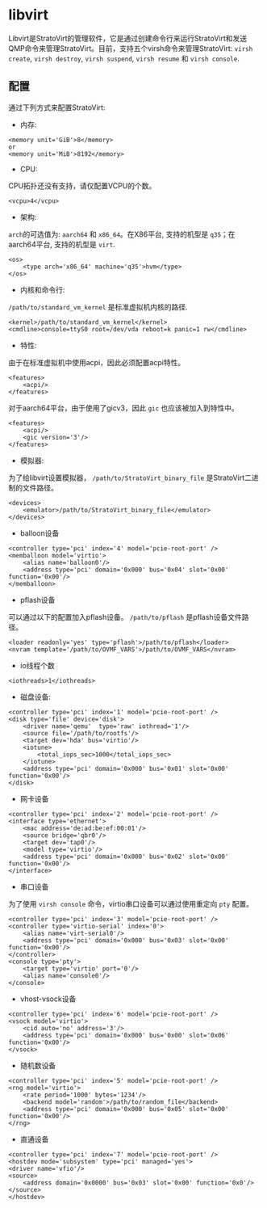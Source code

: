 #  libvirt
Libvirt是StratoVirt的管理软件，它是通过创建命令行来运行StratoVirt和发送QMP命令来管理StratoVirt。目前，支持五个virsh命令来管理StratoVirt:
`virsh create`, `virsh destroy`, `virsh suspend`, `virsh resume` 和 `virsh console`.


## 配置
通过下列方式来配置StratoVirt:

- 内存:

```
<memory unit='GiB'>8</memory>
or
<memory unit='MiB'>8192</memory>
```

- CPU:

CPU拓扑还没有支持，请仅配置VCPU的个数。
```
<vcpu>4</vcpu>
```
- 架构:

`arch`的可选值为: `aarch64` 和 `x86_64`。在X86平台, 支持的机型是 `q35`；在aarch64平台, 支持的机型是 `virt`.
```
<os>
	<type arch='x86_64' machine='q35'>hvm</type>
</os>
```

- 内核和命令行:

`/path/to/standard_vm_kernel` 是标准虚拟机内核的路径.
```
<kernel>/path/to/standard_vm_kernel</kernel>
<cmdline>console=ttyS0 root=/dev/vda reboot=k panic=1 rw</cmdline>
```

- 特性:

由于在标准虚拟机中使用acpi，因此必须配置acpi特性。
```
<features>
    <acpi/>
</features>
```
对于aarch64平台，由于使用了gicv3，因此 `gic` 也应该被加入到特性中。
```
<features>
    <acpi/>
    <gic version='3'/>
</features>
```

- 模拟器:

为了给libvirt设置模拟器， `/path/to/StratoVirt_binary_file` 是StratoVirt二进制的文件路径。
```
<devices>
    <emulator>/path/to/StratoVirt_binary_file</emulator>
</devices>
```

- balloon设备
```
<controller type='pci' index='4' model='pcie-root-port' />
<memballoon model='virtio'>
    <alias name='balloon0'/>
    <address type='pci' domain='0x000' bus='0x04' slot='0x00' function='0x00'/>
</memballoon>
```

- pflash设备

可以通过以下的配置加入pflash设备。
`/path/to/pflash` 是pflash设备文件路径。
```
<loader readonly='yes' type='pflash'>/path/to/pflash</loader>
<nvram template='/path/to/OVMF_VARS'>/path/to/OVMF_VARS</nvram>
```

- io线程个数

```
<iothreads>1</iothreads>
```

- 磁盘设备:

```
<controller type='pci' index='1' model='pcie-root-port' />
<disk type='file' device='disk'>
    <driver name='qemu'  type='raw' iothread='1'/>
    <source file='/path/to/rootfs'/>
    <target dev='hda' bus='virtio'/>
    <iotune>
        <total_iops_sec>1000</total_iops_sec>
    </iotune>
    <address type='pci' domain='0x000' bus='0x01' slot='0x00' function='0x00'/>
</disk>
```

- 网卡设备

```
<controller type='pci' index='2' model='pcie-root-port' />
<interface type='ethernet'>
    <mac address='de:ad:be:ef:00:01'/>
    <source bridge='qbr0'/>
    <target dev='tap0'/>
    <model type='virtio'/>
    <address type='pci' domain='0x000' bus='0x02' slot='0x00' function='0x00'/>
</interface>
```

- 串口设备

为了使用 `virsh console` 命令，virtio串口设备可以通过使用重定向 `pty` 配置。
```
<controller type='pci' index='3' model='pcie-root-port' />
<controller type='virtio-serial' index='0'>
    <alias name='virt-serial0'/>
    <address type='pci' domain='0x000' bus='0x03' slot='0x00' function='0x00'/>
</controller>
<console type='pty'>
    <target type='virtio' port='0'/>
    <alias name='console0'/>
</console>
```

- vhost-vsock设备

```
<controller type='pci' index='6' model='pcie-root-port' />
<vsock model='virtio'>
    <cid auto='no' address='3'/>
    <address type='pci' domain='0x000' bus='0x00' slot='0x06' function='0x00'/>
</vsock>
```

- 随机数设备

```
<controller type='pci' index='5' model='pcie-root-port' />
<rng model='virtio'>
    <rate period='1000' bytes='1234'/>
    <backend model='random'>/path/to/random_file</backend>
    <address type='pci' domain='0x000' bus='0x05' slot='0x00' function='0x00'/>
</rng>
```

- 直通设备

```
<controller type='pci' index='7' model='pcie-root-port' />
<hostdev mode='subsystem' type='pci' managed='yes'>
<driver name='vfio'/>
<source>
    <address domain='0x0000' bus='0x03' slot='0x00' function='0x0'/>
</source>
</hostdev>
```